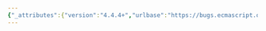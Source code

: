 ```yaml
---
{"_attributes":{"version":"4.4.4+","urlbase":"https://bugs.ecmascript.org/","maintainer":"dherman@mozilla.com"},"bug":{"bug_id":3172,"creation_ts":"2014-08-30 06:26:00 -0700","short_desc":"12.3.3.1 Runtime Semantics: Evaluation: Typo \"EvaluteNew\" -> \"EvaluateNew\"","delta_ts":"2014-10-14 15:17:53 -0700","product":"Draft for 6th Edition","component":"editorial issue","version":"Rev 27: August 24, 2014 Draft","rep_platform":"All","op_sys":"All","bug_status":"RESOLVED","resolution":"FIXED","priority":"Normal","bug_severity":"normal","everconfirmed":true,"reporter":{"uid":"andrebargull","name":"André Bargull"},"assigned_to":{"uid":"allen","name":"Allen Wirfs-Brock"},"long_desc":[{"commentid":10033,"comment_count":0,"who":{"uid":"andrebargull","name":"André Bargull"},"bug_when":"2014-08-30 06:26:35 -0700","thetext":"12.3.3.1 Runtime Semantics: Evaluation, step 2 in both rules.\n\nTypo \"EvaluteNew\" -> \"EvaluateNew\""},{"commentid":10081,"comment_count":1,"who":{"uid":"allen","name":"Allen Wirfs-Brock"},"bug_when":"2014-08-30 09:37:27 -0700","thetext":"fixed in rev28 editor's draft"},{"commentid":10432,"comment_count":2,"who":{"uid":"allen","name":"Allen Wirfs-Brock"},"bug_when":"2014-10-14 15:17:53 -0700","thetext":"fixed in rev28"}]}}
---
```

